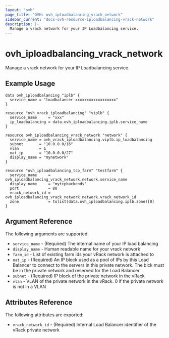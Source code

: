 ```yaml
---
layout: "ovh"
page_title: "OVH: ovh_iploadbalancing_vrack_network"
sidebar_current: "docs-ovh-resource-iploadbalancing-vrack-network"
description: |-
  Manage a vrack network for your IP Loadbalancing service.
---
```


# ovh_iploadbalancing_vrack_network

Manage a vrack network for your IP Loadbalancing service.

## Example Usage

```hcl
data ovh_iploadbalancing "iplb" {
  service_name = "loadbalancer-xxxxxxxxxxxxxxxxxx"
}

resource "ovh_vrack_iploadbalancing" "viplb" {
  service_name     = "xxx"
  ip_loadbalancing = data.ovh_iploadbalancing.iplb.service_name
}

resource ovh_iploadbalancing_vrack_network "network" {
  service_name = ovh_vrack_iploadbalancing.viplb.ip_loadbalancing
  subnet       = "10.0.0.0/16"
  vlan         = 1
  nat_ip       = "10.0.0.0/27"
  display_name = "mynetwork"
}

resource "ovh_iploadbalancing_tcp_farm" "testfarm" {
  service_name     = ovh_iploadbalancing_vrack_network.network.service_name
  display_name     = "mytcpbackends"
  port             = 80
  vrack_network_id = ovh_iploadbalancing_vrack_network.network.vrack_network_id
  zone             = tolist(data.ovh_iploadbalancing.iplb.zone)[0]
}

```

## Argument Reference

The following arguments are supported:

* `service_name` - (Required) The internal name of your IP load balancing
* `display_name` - Human readable name for your vrack network
* `farm_id` - List of existing farm ids your vRack network is attached to
* `nat_ip` - (Required) An IP block used as a pool of IPs by this Load Balancer to connect to the servers in this private network. The blck must be in the private network and reserved for the Load Balancer
* `subnet` - (Required) IP block of the private network in the vRack
* `vlan` - VLAN of the private network in the vRack. 0 if the private network is not in a VLAN

## Attributes Reference

The following attributes are exported:

* `vrack_network_id` - (Required) Internal Load Balancer identifier of the vRack private network
